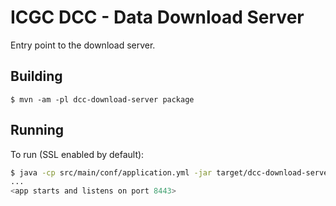 # ICGC DCC - Data Download Server

Entry point to the download server.

## Building

`$ mvn -am -pl dcc-download-server package`


## Running

To run (SSL enabled by default):

```bash
$ java -cp src/main/conf/application.yml -jar target/dcc-download-server-<version>.jar 
...
<app starts and listens on port 8443>
```

